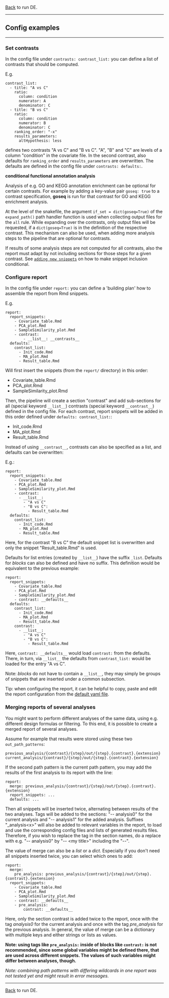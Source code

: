 [Back](../run_DE.md) to run DE.

---

Config examples
---------------

---

### Set contrasts

In the config file under `contrasts: contrast_list:` you can define a list of contrasts that should be computed.

E.g.

```
contrast_list:
  - title: "A vs C"
    ratio:
      column: condition
      numerator: A
      denominator: C
  - title: "B vs C"
    ratio:
      column: condition
      numerator: B
      denominator: C
    ranking_order: "-x"
    results_parameters:
      altHypothesis: less
```

defines two contrasts "A vs C" and "B vs C".
"A", "B" and "C" are levels of a column "condition" in the covariate file.
In the second contrast, also defaults for `ranking_order` and `results_parameters` are overwritten.
The defaults are defined in the config file under `contrasts: defaults:`.

**conditional functional annotation analysis**

Analysis of e.g. GO and KEGG annotation enrichment can be optional for certain contrasts.
For example by adding a key-value pair `goseq: true` to a contrast specification, **goseq** is run for that contrast for GO and KEGG enrichment analysis.

At the level of the snakefile, the argument `if_set = dict(goseq=True)` of the `expand_path()` path handler function is used when collecting output files for the `all` rule.
While expanding over the contrasts, only output files will be requested, if a `dict(goseq=True)` is in the definition of the respective contrast.
This mechanism can also be used, when adding more analysis steps to the pipeline that are optional for contrasts.

If results of some analysis steps are not computed for all contrasts, also the report must adapt by not including sections for those steps for a given contrast.
See [`adding new snippets`](adding_rmd_snippets.md) on how to make snippet inclusion conditional.

### Configure report

In the config file under `report:` you can define a 'building plan' how to assemble the report from Rmd snippets.

E.g.

```
report:
  report_snippets:
    - Covariate_table.Rmd
    - PCA_plot.Rmd
    - SampleSimilarity_plot.Rmd
    - contrast:
        - __list__: __contrasts__
  defaults:
    contrast_list:
      - Init_code.Rmd
      - MA_plot.Rmd
      - Result_table.Rmd
```

Will first insert the snippets (from the `report/` directory) in this order:

- Covariate_table.Rmd
- PCA_plot.Rmd
- SampleSimilarity_plot.Rmd

Then, the pipeline will create a section "contrast" and add sub-sections for all (special keyword `__list__`) contrasts (special keyword `__contrast__`) defined in the config file.
For each contrast, report snippets will be added in this order defined under `defaults: contrast_list:`:

- Init_code.Rmd
- MA_plot.Rmd
- Result_table.Rmd

Instead of using `__contrast__`, contrasts can also be specified as a list, and defaults can be overwritten:

E.g.:

```
report:
  report_snippets:
    - Covariate_table.Rmd
    - PCA_plot.Rmd
    - SampleSimilarity_plot.Rmd
    - contrast:
      - __list__:
        - "A vs C"
        - "B vs C":
          - Result_table.Rmd
  defaults:
    contrast_list:
      - Init_code.Rmd
      - MA_plot.Rmd
      - Result_table.Rmd
```

Here, for the contrast "B vs C" the default snippet list is overwritten and only the snippet "Result_table.Rmd" is used.

Defaults for list entries (created by `__list__`) have the suffix `_list`. Defaults for *blocks* can also be defined and have no suffix.
This definition would be equivalent to the previous example:

```
report:
  report_snippets:
    - Covariate_table.Rmd
    - PCA_plot.Rmd
    - SampleSimilarity_plot.Rmd
    - contrast: __defaults__
  defaults:
    contrast_list:
      - Init_code.Rmd
      - MA_plot.Rmd
      - Result_table.Rmd
    contrast:
      - __list__:
        - "A vs C"
        - "B vs C":
          - Result_table.Rmd
```

Here, `contrast: __defaults__` would load `contrast:` from the defaults. There, in turn, via `__list__` the defaults from `contrast_list:` would be loaded for the entry "A vs C".

Note: *blocks* do not have to contain a `__list__`, they may simply be groups of snippets that are inserted under a common subsection.

Tip: when configuring the report, it can be helpful to copy, paste and edit the report configuration from the [default yaml file](../defaults/DE_config_defaults.yaml).


### Merging reports of several analyses

You might want to perform different analyses of the same data, using e.g. different design formulas or filtering.
To this end, it is possible to create a merged report of several analyses.

Assume for example that results were stored using these two `out_path_patterns`:

```
previous_analysis/{contrast}/{step}/out/{step}.{contrast}.{extension}
current_analysis/{contrast}/{step}/out/{step}.{contrast}.{extension}
```

If the second path pattern is the current path pattern, you may add the results of the first analysis to its report with the line:

```
report:
  merge: previous_analysis/{contrast}/{step}/out/{step}.{contrast}.{extension}
  report_snippets: ...
  defaults: ...
```

Then all snippets will be inserted twice, alternating between results of the two analyses.
Tags will be added to the sections: "-- analysis0" for the current analysis and "-- analysis1" for the added analysis.
Suffixes "_analysis\<x\>" will also be added to relevant variables in the report, to load and use the corresponding config files and lists of generated results files.
Therefore, if you wish to replace the tag in the section names, do a replace with e.g. "-- analysis0" by "-- \<my title\>" including the "--".

The value of merge can also be a *list* or a *dict*.
Especially if you don't need all snippets inserted twice, you can select which ones to add:

```
report:
  merge:
    pre_analysis: previous_analysis/{contrast}/{step}/out/{step}.{contrast}.{extension}
  report_snippets:
    - Covariate_table.Rmd
    - PCA_plot.Rmd
    - SampleSimilarity_plot.Rmd
    - contrast: __defaults__
    - pre_analysis:
        contrast: __defaults__
```

Here, only the section contrast is added twice to the report, once with the tag *analysis0* for the current analysis and once with the tag *pre_analysis* for the previous analysis.
In general, the value of merge can be a dictionary with multiple keys and either strings or lists as values.

**Note: using tags like `pre_analysis:` inside of blocks like `contrast:` is not recommended, since some global variables might be defined there, that are used across different snippets. The values of such variables might differ between analyses, though.**

*Note: combining path patterns with differing wildcards in one report was not tested yet and might result in error messages.*

---

[Back](../run_DE.md) to run DE.